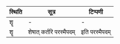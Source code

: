 | स्थिति | सूत्र | टिप्पणी |
| ----- | ------- | ------ |
| शॄ | - | - |
| शॄ | शेषात् कर्तरि परस्मैपदम् | इति परस्मैपदम् |
